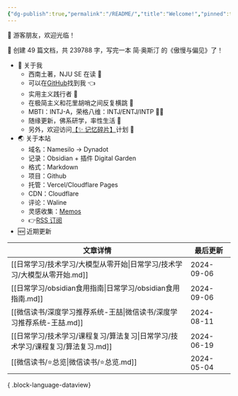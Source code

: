 ```yaml
---
{"dg-publish":true,"permalink":"/README/","title":"Welcome!","pinned":true,"tags":["home","gardenEntry","gardenEntry","gardenEntry","gardenEntry","gardenEntry","gardenEntry","gardenEntry"],"noteIcon":"1","created":"2023-07-14T17:22:00.770+08:00","updated":"2024-04-12T13:57:41.084+08:00"}
---
```


👋 游客朋友，欢迎光临！

<p><span>👏 创建 49 篇文档，共 239788 字，写完一本 简·奥斯汀 的《傲慢与偏见》了！</span></p>

- 🤔 关于我
  - 西南土著，NJU SE 在读 📖
  - 可以在[GitHub](https://github.com/XR-Y)找到我 👈
  - 实用主义践行者 🙌
  - 在极简主义和花里胡哨之间反复横跳 🤹
  - MBTI：INTJ-A，荣格八维：INTJ/ENTJ/INTP 🙋‍♂️
  - 随缘更新，佛系研学，率性生活 🎉
  - 另外，欢迎访问[【✨ 记忆碎片】](https://memos.xryuu.com)计划 👀
- 🌏 关于本站
  - 域名：Namesilo → Dynadot
  - 记录：Obsidian + 插件 Digital Garden
  - 格式：Markdown
  - 项目：Github
  - 托管：Vercel/Cloudflare Pages
  - CDN：Cloudflare
  - 评论：Waline
  - 灵感收集：[Memos](https://usememos.com/)
  - 👉[RSS 订阅](https://xryuu.com/feed.xml)
- 🆕 近期更新

| 文章详情                                               | 最后更新       |
| -------------------------------------------------- | ---------- |
| [[日常学习/技术学习/大模型从零开始\|日常学习/技术学习/大模型从零开始.md]]     | 2024-09-06 |
| [[日常学习/obsidian食用指南\|日常学习/obsidian食用指南.md]]     | 2024-09-06 |
| [[微信读书/深度学习推荐系统-王喆\|微信读书/深度学习推荐系统-王喆.md]]       | 2024-08-11 |
| [[日常学习/技术学习/课程复习/算法复习\|日常学习/技术学习/课程复习/算法复习.md]] | 2024-06-19 |
| [[微信读书/⭐总览\|微信读书/⭐总览.md]]                       | 2024-05-04 |

{ .block-language-dataview}
